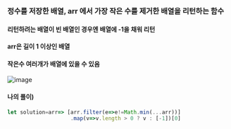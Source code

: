 ### 정수를 저장한 배열, arr 에서 가장 작은 수를 제거한 배열을 리턴하는 함수
#### 리턴하려는 배열이 빈 배열인 경우엔 배열에 -1을 채워 리턴
#### arr은 길이 1 이상인 배열
#### 작은수 여러개가 배열에 있을 수 있음
![image](https://user-images.githubusercontent.com/87289383/131219422-256c83d1-b1b0-43c6-8694-74ad4dc76cd3.png)

#### 나의 풀이)
```javascript
let solution=arr=> [arr.filter(e=>e!=Math.min(...arr))]
                    .map(v=>v.length > 0 ? v : [-1])[0]
```
